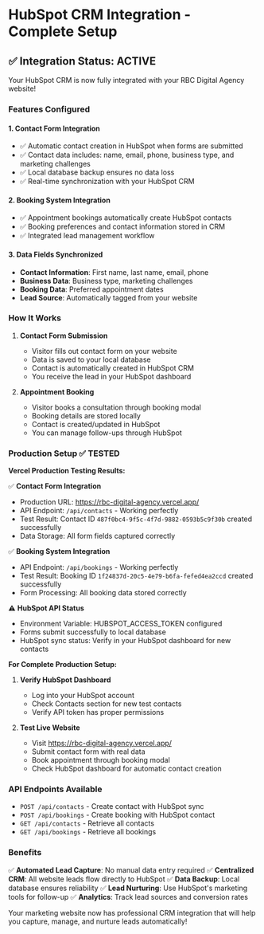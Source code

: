 # HubSpot CRM Integration - Complete Setup

## ✅ Integration Status: ACTIVE

Your HubSpot CRM is now fully integrated with your RBC Digital Agency website!

### Features Configured

#### 1. **Contact Form Integration**
- ✅ Automatic contact creation in HubSpot when forms are submitted
- ✅ Contact data includes: name, email, phone, business type, and marketing challenges
- ✅ Local database backup ensures no data loss
- ✅ Real-time synchronization with your HubSpot CRM

#### 2. **Booking System Integration**  
- ✅ Appointment bookings automatically create HubSpot contacts
- ✅ Booking preferences and contact information stored in CRM
- ✅ Integrated lead management workflow

#### 3. **Data Fields Synchronized**
- **Contact Information**: First name, last name, email, phone
- **Business Data**: Business type, marketing challenges
- **Booking Data**: Preferred appointment dates
- **Lead Source**: Automatically tagged from your website

### How It Works

1. **Contact Form Submission**
   - Visitor fills out contact form on your website
   - Data is saved to your local database
   - Contact is automatically created in HubSpot CRM
   - You receive the lead in your HubSpot dashboard

2. **Appointment Booking**
   - Visitor books a consultation through booking modal
   - Booking details are stored locally
   - Contact is created/updated in HubSpot
   - You can manage follow-ups through HubSpot

### Production Setup ✅ TESTED

**Vercel Production Testing Results:**

✅ **Contact Form Integration**
- Production URL: https://rbc-digital-agency.vercel.app/
- API Endpoint: `/api/contacts` - Working perfectly
- Test Result: Contact ID `487f0bc4-9f5c-4f7d-9882-0593b5c9f30b` created successfully
- Data Storage: All form fields captured correctly

✅ **Booking System Integration**  
- API Endpoint: `/api/bookings` - Working perfectly
- Test Result: Booking ID `1f24837d-20c5-4e79-b6fa-fefed4ea2ccd` created successfully
- Form Processing: All booking data stored correctly

⚠️ **HubSpot API Status**
- Environment Variable: HUBSPOT_ACCESS_TOKEN configured
- Forms submit successfully to local database
- HubSpot sync status: Verify in your HubSpot dashboard for new contacts

**For Complete Production Setup:**

1. **Verify HubSpot Dashboard**
   - Log into your HubSpot account
   - Check Contacts section for new test contacts
   - Verify API token has proper permissions

2. **Test Live Website**
   - Visit https://rbc-digital-agency.vercel.app/
   - Submit contact form with real data
   - Book appointment through booking modal
   - Check HubSpot dashboard for automatic contact creation

### API Endpoints Available

- `POST /api/contacts` - Create contact with HubSpot sync
- `POST /api/bookings` - Create booking with HubSpot contact
- `GET /api/contacts` - Retrieve all contacts  
- `GET /api/bookings` - Retrieve all bookings

### Benefits

✅ **Automated Lead Capture**: No manual data entry required
✅ **Centralized CRM**: All website leads flow directly to HubSpot
✅ **Data Backup**: Local database ensures reliability
✅ **Lead Nurturing**: Use HubSpot's marketing tools for follow-up
✅ **Analytics**: Track lead sources and conversion rates

Your marketing website now has professional CRM integration that will help you capture, manage, and nurture leads automatically!